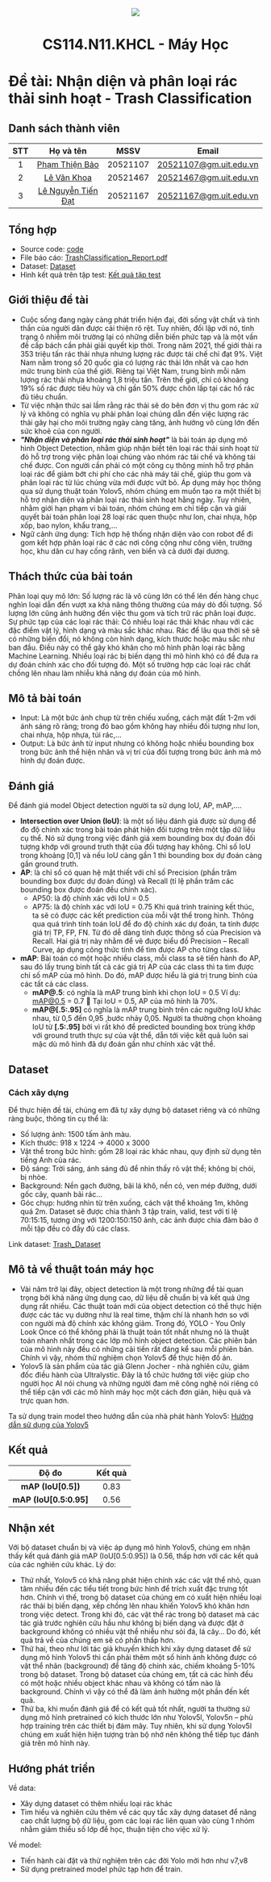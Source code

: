 <p align="center">
   <a href="https://www.uit.edu.vn/">
      <img src="https://i.imgur.com/WmMnSRt.png" border="none">
   </a>
</p>
<h1 align="center">
    CS114.N11.KHCL - Máy Học
</h1>

# Đề tài: Nhận diện và phân loại rác thải sinh hoạt - Trash Classification
## Danh sách thành viên
| STT | Họ và tên | MSSV | Email |
|:-----:|:-------:|:------:|:-------:|
| 1 | [Phạm Thiện Bảo](https://github.com/beetibao) | 20521107 | 20521107@gm.uit.edu.vn |
| 2 | [Lê Văn Khoa](https://github.com/Levankhoa150102) | 20521467 | 20521467@gm.uit.edu.vn |
| 3 | [Lê Nguyễn Tiến Đạt](https://github.com/lenguyentiendat) | 20521167 | 20521167@gm.uit.edu.vn |

## Tổng hợp
* Source code: [code](https://github.com/beetibao/CS114/blob/main/CS114_Trash_Classification.ipynb)
* File báo cáo: [TrashClassification_Report.pdf](https://github.com/beetibao/CS114/blob/main/CS114_TrashClassification.pdf)
* Dataset: [Dataset](https://drive.google.com/drive/folders/1Q8_Lf4WAmG5liwTWXvCyb0F4seT4MOHF?usp=sharing)
* Hình kết quả trên tập test: [Kết quả tập test](https://drive.google.com/drive/folders/10r2PK0sCLg5Yc848NnAPypgc3bllLl-0?usp=sharing)
## Giới thiệu đề tài
- Cuộc sống đang ngày càng phát triển hiện đại, đời sống vật chất và tinh thần của người dân được cải thiện rõ rệt. Tuy nhiên, đối lập với nó, tình trạng ô nhiễm môi trường lại có những diễn biến phức tạp và là một vấn đề cấp bách cần phải giải quyết kịp thời. Trong năm 2021, thế giới thải ra 353 triệu tấn rác thải nhựa nhưng lượng rác được tái chế chỉ đạt 9%. Việt Nam nằm trong số 20 quốc gia có lượng rác thải lớn nhất và cao hơn mức trung bình của thế giới. Riêng tại Việt Nam, trung bình mỗi năm lượng rác thải nhựa khoảng 1,8 triệu tấn. Trên thế giới, chỉ có khoảng 19% số rác được tiêu hủy và chỉ gần 50% được chôn lấp tại các hố rác đủ tiêu chuẩn. 
- Từ việc nhận thức sai lầm rằng rác thải sẽ do bên đơn vị thu gom rác xử lý và không có nghĩa vụ phải phân loại chúng dẫn đến việc lượng rác thải gây hại cho môi trường ngày càng tăng, ảnh hưởng vô cùng lớn đến sức khoẻ của con người.
- _**"Nhận diện và phân loại rác thải sinh hoạt"**_ là bài toán áp dụng mô hình Object Detection, nhằm giúp nhận biết tên loại rác thải sinh hoạt từ đó hỗ trợ trong việc phân loại chúng vào nhóm rác tái chế và không tái chế được. Con người cần phải có một công cụ thông minh hỗ trợ phân loại rác để giảm bớt chi phí cho các nhà máy tái chế, giúp thu gom và phân loại rác từ lúc chúng vừa mới được vứt bỏ. Áp dụng máy học thông qua sử dụng thuật toán Yolov5, nhóm chúng em muốn tạo ra một thiết bị hỗ trợ nhận diện và phân loại rác thải sinh hoạt hằng ngày. Tuy nhiên, nhằm giới hạn phạm vi bài toán, nhóm chúng em chỉ tiếp cận và giải quyết bài toán phân loại 28 loại rác quen thuộc như lon, chai nhựa, hộp xốp, bao nylon, khẩu trang,…
- Ngữ cảnh ứng dụng: Tích hợp hệ thống nhận diện vào con robot để đi gom kết hợp phân loại rác ở các nơi công cộng như công viên, trường học, khu dân cư hay cống rãnh, ven biển và cả dưới đại dương.
## Thách thức của bài toán
Phân loại quy mô lớn: Số lượng rác là vô cùng lớn có thể lên đến hàng chục nghìn loại dẫn đến vượt xa khả năng thông thường của máy dò đối tượng. Số lượng lớn cũng ảnh hưởng đến việc thu gom và tích trữ rác phân loại được.
Sự phức tạp của các loại rác thải: Có nhiều loại rác thải khác nhau với các đặc điểm vật lý, hình dạng và màu sắc khác nhau. Rác để lâu qua thời sẽ sẽ có những biến đổi, nó không còn hình dạng, kích thước hoặc màu sắc như ban đầu. Điều này có thể gây khó khăn cho mô hình phân loại rác bằng Machine Learning.
Nhiều loại rác bị biến dạng thì mô hình khó có để đưa ra dự đoán chính xác cho đối tượng đó. Một số trường hợp các loại rác chất chồng lên nhau làm nhiễu khả năng dự đoán của mô hình. 

## Mô tả bài toán
+ Input: Là một bức ảnh chụp từ trên chiếu xuống, cách mặt đất 1-2m với ánh sáng rõ ràng; trong đó bao gồm không hay nhiều đối tượng như lon, chai nhựa, hộp nhựa, túi rác,…
+ Output: Là bức ảnh từ input nhưng có không hoặc nhiều bounding box trong bức ảnh thể hiện nhãn và vị trí của đối tượng trong bức ảnh mà mô hình dự đoán được. 

## Đánh giá
Để đánh giá model Object detection người ta sử dụng IoU, AP, mAP,….
- **Intersection over Union (IoU)**: là một số liệu đánh giá được sử dụng để đo độ chính xác trong bài toán phát hiện đối tượng trên một tập dữ liệu cụ thể. Nó sử dụng trong việc đánh giá xem bounding box dự đoán đối tượng khớp với ground truth thật của đối tượng hay không. Chỉ số IoU trong khoảng [0,1] và nếu IoU càng gần 1 thì bounding box dự đoán càng gần ground truth.
- **AP**: là chỉ số có quan hệ mật thiết với chỉ số Precision (phần trăm bounding box được dự đoán đúng) và Recall (tỉ lệ phần trăm các bounding box được đoán đều chính xác). 
  + AP50: là độ chính xác với IoU = 0.5 
  + AP75: là độ chính xác với IoU = 0.75
Khi quá trình training kết thúc, ta sẽ có được các kết prediction của mỗi vật thể trong hình. Thông qua quá trình tính toán IoU để đo độ chính xác dự đoán, ta tính được giá trị TP, FP, FN. Từ đó dễ dàng tính được thông số của Precision và Recall. Hai giá trị này nhằm để vẽ được biểu đồ Precision – Recall Curve, áp dụng công thức tính để tìm được AP cho từng class.
- **mAP**: Bài toán có một hoặc nhiều class, mỗi class ta sẽ tiến hành đo AP, sau đó lấy trung bình tất cả các giá trị AP của các class thì ta tìm được chỉ số mAP của mô hình. Do đó, mAP được hiểu là giá trị trung bình của các tất cả các class.
  + **mAP@.5**: có nghĩa là mAP trung bình khi chọn IoU = 0.5
Ví dụ: mAP@0.5 = 0.7  Tại IoU = 0.5, AP của mô hình là 70%.
  + **mAP@[.5:.95]** có nghĩa là mAP trung bình trên các ngưỡng IoU khác nhau, từ 0,5 đến 0,95 ,bước nhảy 0,05.
Người ta thường chọn khoảng IoU từ **[.5:.95]** bởi vì rất khó để predicted bounding box trùng khớp với ground truth thực sự của vật thể, dẫn tới việc kết quả luôn sai mặc dù mô hình đã dự đoán gần như chính xác vật thể.

## Dataset
### Cách xây dựng
Để thực hiện đề tài, chúng em đã tự xây dựng bộ dataset riêng và có những ràng buộc, thông tin cụ thể là:
- Số lượng ảnh: 1500 tấm ảnh màu. 
- Kích thước: 918 x 1224 → 4000 x 3000
- Vật thể trong bức hình: gồm 28 loại rác khác nhau, quy định sử dụng tên tiếng Anh của rác.
- Độ sáng: Trời sáng, ánh sáng đủ để nhìn thấy rõ vật thể; không bị chói, bị nhòe.
- Background: Nền gạch đường, bãi lá khô, nền cỏ, ven mép đường, dưới gốc cây, quanh bãi rác…
- Góc chụp: hướng nhìn từ trên xuống, cách vật thể khoảng 1m, không quá 2m.
Dataset sẽ được chia thành 3 tập train, valid, test với tỉ lệ 70:15:15, tương ứng với 1200:150:150 ảnh, các ảnh được chia đảm bảo ở mỗi tập đều có đầy đủ các class.

Link dataset: [Trash_Dataset](https://drive.google.com/drive/folders/1Q8_Lf4WAmG5liwTWXvCyb0F4seT4MOHF?usp=sharing)

## Mô tả về thuật toán máy học
- Vài năm trở lại đây, object detection là một trong những đề tài quan trọng bởi khả năng ứng dụng cao, dữ liệu dễ chuẩn bị và kết quả ứng dụng rất nhiều. Các thuật toán mới của object detection có thể thực hiện được các tác vụ dường như là real time, thậm chí là nhanh hơn so với con người mà độ chính xác không giảm. Trong đó, YOLO - You Only Look Once có thể không phải là thuật toán tốt nhất nhưng nó là thuật toán nhanh nhất trong các lớp mô hình object detection. Các phiên bản của mô hình này đều có những cải tiến rất đáng kể sau mỗi phiên bản. Chính vì vậy, nhóm thử nghiệm chọn Yolov5 để thực hiện đồ án.
- Yolov5 là sản phẩm của tác giả Glenn Jocher - nhà nghiên cứu, giám đốc điều hành của Ultralystic. Đây là tổ chức hướng tới việc giúp cho người học AI nói chung và những người đam mê công nghệ nói riêng có thể tiếp cận với các mô hình máy học một cách đơn giản, hiệu quả và trực quan hơn.

Ta sử dụng train model theo hướng dẫn của nhà phát hành Yolov5: [Hướng dẫn sử dụng của Yolov5](https://github.com/ultralytics/yolov5)

## Kết quả
| **Độ đo**                |  **Kết quả**    | 
| :----------------------: |:--------------: | 
|  **mAP (IoU[0.5])**      |  0.83           |  
|  **mAP (IoU[0.5:0.95]**  |  0.56           |  

## Nhận xét
Với bộ dataset chuẩn bị và việc áp dụng mô hình Yolov5, chúng em nhận thấy kết quả đánh giá mAP (IoU[0.5:0.95]) là 0.56, thấp hơn với các kết quả của các nghiên cứu khác.
Lý do:
+ Thứ nhất, Yolov5 có khả năng phát hiện chính xác các vật thể nhỏ, quan tâm nhiều đến các tiểu tiết trong bức hình để trích xuất đặc trưng tốt hơn. Chính vì thế, trong bộ dataset của chúng em có xuất hiện nhiều loại rác thải bị biến dạng, xếp chồng lên nhau khiến Yolov5 khó khăn hơn trong việc detect. Trong khi đó, các vật thể rác trong bộ dataset mà các tác giả trước nghiên cứu hầu như không bị biến dạng và được đặt ở background không có nhiều vật thể nhiễu như sỏi đá, lá cây… Do đó, kết quả trả về của chúng em sẽ có phần thấp hơn.
+ Thứ hai, theo như lời tác giả khuyến khích khi xây dựng dataset để sử dụng mô hình Yolov5 thì cần phải thêm một số hình ảnh không được có vật thể nhãn (background) để tăng độ chính xác, chiếm khoảng 5-10% trong bộ dataset. Trong bộ dataset của chúng em, tất cả các hình đều có một hoặc nhiều object khác nhau và không có tấm nào là background. Chính vì vậy có thể đã làm ảnh hưởng một phần đến kết quả.
+ Thứ ba, khi muốn đánh giá để có kết quả tốt nhất, người ta thường sử dụng mô hình pretrained có kích thước lớn như Yolov5l,  Yolov5n – phù hợp training trên các thiết bị đám mây. Tuy nhiên, khi sử dụng Yolov5l chúng em xuất hiện hiện tượng tràn bộ nhớ nên không thể tiếp tục đánh giá trên mô hình này. 

## Hướng phát triển
Về data:
-	Xây dựng dataset có thêm nhiều loại rác khác 
-	Tìm hiểu và nghiên cứu thêm về các quy tắc xây dựng dataset để nâng cao chất lượng bộ dữ liệu, gom các loại rác liên quan vào cùng 1 nhóm nhằm giảm thiểu số lớp để học, thuận tiện cho việc xử lý.

Về model:
-	Tiến hành cài đặt và thử nghiệm trên các đời Yolo mới hơn như v7,v8 
-	Sử dụng pretrained model phức tạp hơn để train.
